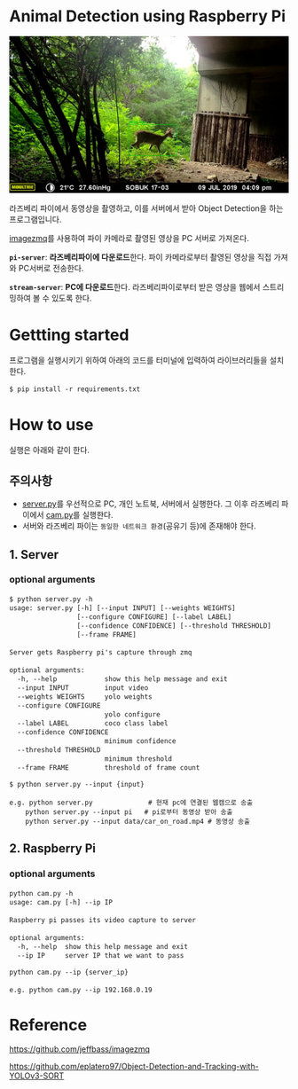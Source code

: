 # Animal Detection using Raspberry Pi

![](data/sample.jpg)

라즈베리 파이에서 동영상을 촬영하고, 이를 서버에서 받아 Object Detection을 하는 프로그램입니다.

[imagezmq](https://github.com/jeffbass/imagezmq)를 사용하여 파이 카메라로 촬영된 영상을 PC 서버로 가져온다.

**`pi-server`**: **라즈베리파이에 다운로드**한다. 파이 카메라로부터 촬영된 영상을 직접 가져와 PC서버로 전송한다.

**`stream-server`**: **PC에 다운로드**한다. 라즈베리파이로부터 받은 영상을 웹에서 스트리밍하여 볼 수 있도록 한다.

# Gettting started

프로그램을 실행시키기 위하여 아래의 코드를 터미널에 입력하여 라이브러리들을 설치한다.

```Shell
$ pip install -r requirements.txt
```

# How to use

실행은 아래와 같이 한다.

## 주의사항

-   [server.py](https://github.com/thispath98/Animal-Detection-using-Raspberry-Pi/tree/master/server.py)를 우선적으로 PC, 개인 노트북, 서버에서 실행한다. 그 이후 라즈베리 파이에서 [cam.py](https://github.com/thispath98/Animal-Detection-using-Raspberry-Pi/tree/master/cam.py)를 실행한다.
-   서버와 라즈베리 파이는 `동일한 네트워크 환경`(공유기 등)에 존재해야 한다.

## 1. Server

### optional arguments

```Shell
$ python server.py -h
usage: server.py [-h] [--input INPUT] [--weights WEIGHTS]
                 [--configure CONFIGURE] [--label LABEL]
                 [--confidence CONFIDENCE] [--threshold THRESHOLD]
                 [--frame FRAME]

Server gets Raspberry pi's capture through zmq

optional arguments:
  -h, --help            show this help message and exit
  --input INPUT         input video
  --weights WEIGHTS     yolo weights
  --configure CONFIGURE
                        yolo configure
  --label LABEL         coco class label
  --confidence CONFIDENCE
                        minimum confidence
  --threshold THRESHOLD
                        minimum threshold
  --frame FRAME         threshold of frame count
```

```Shell
$ python server.py --input {input}

e.g. python server.py              # 현재 pc에 연결된 웹캠으로 송출
    python server.py --input pi   # pi로부터 동영상 받아 송출
    python server.py --input data/car_on_road.mp4 # 동영상 송출
```

## 2. Raspberry Pi

### optional arguments

```Shell
python cam.py -h
usage: cam.py [-h] --ip IP

Raspberry pi passes its video capture to server

optional arguments:
  -h, --help  show this help message and exit
  --ip IP     server IP that we want to pass
```

```Shell
python cam.py --ip {server_ip}

e.g. python cam.py --ip 192.168.0.19
```

# Reference

https://github.com/jeffbass/imagezmq

https://github.com/eplatero97/Object-Detection-and-Tracking-with-YOLOv3-SORT
